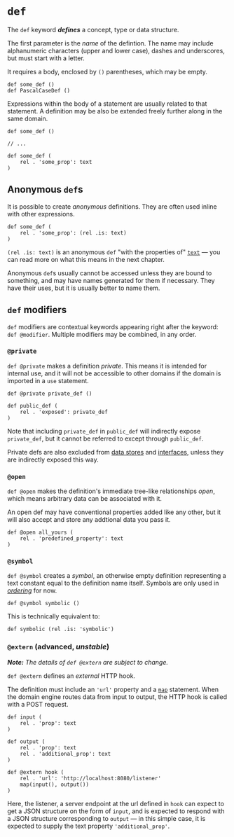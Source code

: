 # `def`

The `def` keyword ***defines*** a concept, type or data structure.

The first parameter is the _name_ of the defintion. The name may include alphanumeric characters (upper and lower case), dashes and underscores, but must start with a letter.

It requires a body, enclosed by `()` parentheses, which may be empty.

```ontol
def some_def ()
def PascalCaseDef ()
```

Expressions within the body of a statement are usually related to that statement. A definition may be also be extended freely further along in the same domain.

```ontol
def some_def ()

// ...

def some_def (
    rel . 'some_prop': text
)
```


## Anonymous `def`s

It is possible to create _anonymous_ definitions. They are often used inline with other expressions.

```ontol
def some_def (
    rel . 'some_prop': (rel .is: text)
)
```

`(rel .is: text)` is an anonymous `def` "with the properties of" [`text`](primitives.md#text) — you can read more on what this means in the next chapter.

Anonymous `def`s usually cannot be accessed unless they are bound to something, and may have names generated for them if necessary. They have their uses, but it is usually better to name them.


## `def` modifiers

`def` modifiers are contextual keywords appearing right after the keyword: `def @modifier`. Multiple modifiers may be combined, in any order.


### `@private`

`def @private` makes a definition _private_. This means it is intended for internal use, and it will not be accessible to other domains if the domain is imported in a `use` statement.

```ontol
def @private private_def ()

def public_def (
    rel . 'exposed': private_def
)
```

Note that including `private_def` in `public_def` will indirectly expose `private_def`, but it cannot be referred to except through `public_def`.

Private defs are also excluded from [data stores](data_stores.md) and [interfaces](interfaces.md), unless they are indirectly exposed this way.


### `@open`

`def @open` makes the definition's immediate tree-like relationships _open_, which means arbitrary data can be associated with it.

An open def may have conventional properties added like any other, but it will also accept and store any addtional data you pass it.

```ontol
def @open all_yours (
    rel . 'predefined_property': text
)
```


### `@symbol`

`def @symbol` creates a _symbol_, an otherwise empty definition representing a text constant equal to the definition name itself. Symbols are only used in [_ordering_](interfaces.md#ordering) for now.

```ontol
def @symbol symbolic ()
```

This is technically equivalent to:

```ontol
def symbolic (rel .is: 'symbolic')
```


### `@extern` (advanced, _unstable_)

***Note:*** _The details of `def @extern` are subject to change._

`def @extern` defines an _external_ HTTP hook.

The definition must include an `'url'` property and a [`map`](map.md) statement. When the domain engine routes data from input to output, the HTTP hook is called with a POST request.

```ontol
def input (
    rel . 'prop': text
)

def output (
    rel . 'prop': text
    rel . 'additional_prop': text
)

def @extern hook (
    rel . 'url': 'http://localhost:8080/listener'
    map(input(), output())
)
```

Here, the listener, a server endpoint at the url defined in `hook` can expect to get a JSON structure on the form of `input`, and is expected to respond with a JSON structure corresponding to `output` — in this simple case, it is expected to supply the text property `'additional_prop'`.
